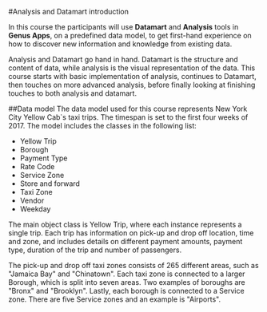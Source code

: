 #Analysis and Datamart introduction

In this course the participants will use **Datamart** and **Analysis** tools in **Genus Apps**, on a predefined data model, to get first-hand experience on how to discover new information and knowledge from existing data. 

Analysis and Datamart go hand in hand. Datamart is the structure and content of data, while analysis is the visual representation of the data. This course starts with basic implementation of analysis, continues to Datamart, then touches on more advanced analysis, before finally looking at finishing touches to both analysis and datamart.  

##Data model 
The data model used for this course represents New York City Yellow Cab`s taxi trips. The timespan is set to the first four weeks of 2017. The model includes the classes in the following list:

* Yellow Trip
* Borough
* Payment Type
* Rate Code
* Service Zone
* Store and forward
* Taxi Zone
* Vendor
* Weekday


The main object class is Yellow Trip, where each instance represents a single trip. Each trip has information on pick-up and drop off location, time and zone, and includes details on different payment amounts, payment type, duration of the trip and number of passengers. 

The pick-up and drop off taxi zones consists of 265 different areas, such as "Jamaica Bay" and "Chinatown". Each taxi zone is connected to a larger Borough, which is split into seven areas. Two examples of boroughs are "Bronx" and "Brooklyn". Lastly, each borough is connected to a Service zone. There are five Service zones and an example is "Airports". 

